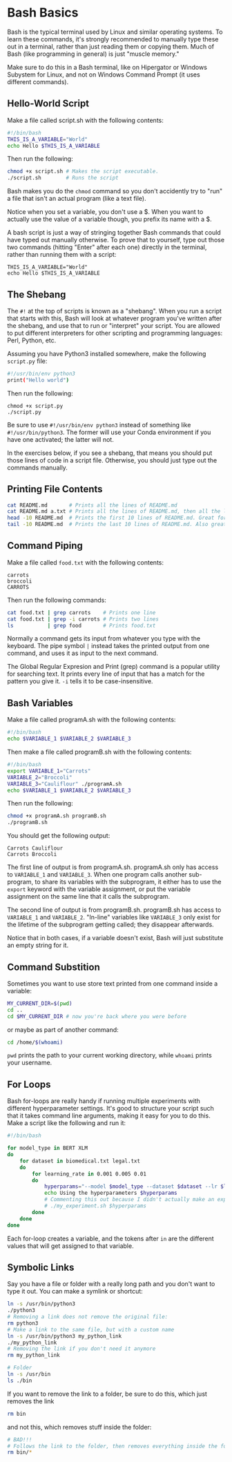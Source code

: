 # Bash Basics

Bash is the typical terminal used by Linux and similar operating systems.
To learn these commands, it's strongly recommended to manually type these out in a terminal, rather than just reading them or copying them.
Much of Bash (like programming in general) is just "muscle memory."

Make sure to do this in a Bash terminal, like on Hipergator or Windows Subystem for Linux, and not on Windows Command Prompt (it uses different commands).


## Hello-World Script

Make a file called script.sh with the following contents:
```bash
#!/bin/bash
THIS_IS_A_VARIABLE="World"
echo Hello $THIS_IS_A_VARIABLE
```
Then run the following:
```bash
chmod +x script.sh # Makes the script executable.
./script.sh        # Runs the script
```
Bash makes you do the `chmod` command so you don't accidently try to "run" a file that isn't an actual program (like a text file).

Notice when you set a variable, you don't use a \$.
When you want to actually use the value of a variable though, you prefix its name with a \$.

A bash script is just a way of stringing together Bash commands that could have typed out manually otherwise.
To prove that to yourself, type out those two commands (hitting "Enter" after each one) directly in the terminal, rather than running them with a script:
```
THIS_IS_A_VARIABLE="World"
echo Hello $THIS_IS_A_VARIABLE
```

## The Shebang

The `#!` at the top of scripts is known as a "shebang".
When you run a script that starts with this, Bash will look at whatever program you've written after the shebang, and use that to run or "interpret" your script.
You are allowed to put different interpreters for other scripting and programming languages: Perl, Python, etc.

Assuming you have Python3 installed somewhere, make the following `script.py` file:
```bash
#!/usr/bin/env python3
print("Hello world")
```
Then run the following:
```
chmod +x script.py
./script.py
```

Be sure to use `#!/usr/bin/env python3` instead of something like `#!/usr/bin/python3`.
The former will use your Conda environment if you have one activated; the latter will not.

In the exercises below, if you see a shebang, that means you should put those lines of code in a script file.
Otherwise, you should just type out the commands manually.

## Printing File Contents

```bash
cat README.md       # Prints all the lines of README.md
cat README.md a.txt # Prints all the lines of README.md, then all the lines of a.txt
head -10 README.md  # Prints the first 10 lines of README.md. Great for huge files.
tail -10 README.md  # Prints the last 10 lines of README.md. Also great for huge files.
```

## Command Piping 
Make a file called `food.txt` with the following contents:
```
carrots
broccoli
CARROTS
```
Then run the following commands:
```bash
cat food.txt | grep carrots    # Prints one line
cat food.txt | grep -i carrots # Prints two lines
ls           | grep food       # Prints food.txt
```

Normally a command gets its input from whatever you type with the keyboard.
The pipe symbol `|`  instead takes the printed output from one command, and uses it as input to the next command.

The Global Regular Expresion and Print (grep) command is a popular utility for searching text.
It prints every line of input that has a match for the pattern you give it. `-i` tells it to be case-insensitive.

## Bash Variables
Make a file called programA.sh with the following contents:
```bash
#!/bin/bash
echo $VARIABLE_1 $VARIABLE_2 $VARIABLE_3
```

Then make a file called programB.sh with the following contents:
```bash
#!/bin/bash
export VARIABLE_1="Carrots"
VARIABLE_2="Broccoli"
VARIABLE_3="Cauliflour" ./programA.sh
echo $VARIABLE_1 $VARIABLE_2 $VARIABLE_3
```

Then run the following:
```bash
chmod +x programA.sh programB.sh
./programB.sh
```

You should get the following output:
```
Carrots Cauliflour
Carrots Broccoli
```

The first line of output is from programA.sh.
programA.sh only has access to `VARIABLE_1` and `VARIABLE_3`.
When one program calls another sub-program, to share its variables with the subprogram, it either has to use the `export` keyword with the variable assignment, or put the variable assignment on the same line that it calls the subprogram.

The second line of output is from programB.sh.
programB.sh has access to `VARIABLE_1` and `VARIABLE_2`.
"In-line" variables like `VARIABLE_3` only exist for the lifetime of the subprogram getting called; they disappear afterwards.

Notice that in both cases, if a variable doesn't exist, Bash will just substitute an empty string for it.

## Command Substition
Sometimes you want to use store text printed from one command inside a variable:

```bash
MY_CURRENT_DIR=$(pwd)
cd ..
cd $MY_CURRENT_DIR # now you're back where you were before
```
or maybe as part of another command:
```bash
cd /home/$(whoami)
```
`pwd` prints the path to your current working directory, while `whoami` prints your username.

## For Loops
Bash for-loops are really handy if running multiple experiments with different hyperparameter settings.
It's good to structure your script such that it takes command line arguments, making it easy for you to do this.
Make a script like the following and run it:
```bash
#!/bin/bash

for model_type in BERT XLM
do
    for dataset in biomedical.txt legal.txt
    do
        for learning_rate in 0.001 0.005 0.01
        do
            hyperparams="--model $model_type --dataset $dataset --lr $learning_rate"
            echo Using the hyperparameters $hyperparams
            # Commenting this out because I didn't actually make an experiment.sh
            # ./my_experiment.sh $hyperparams
        done
    done
done
```
Each for-loop creates a variable, and the tokens after `in` are the different values that will get assigned to that variable.

## Symbolic Links

Say you have a file or folder with a really long path and you don't want to type it out. You can make a symlink or shortcut:

```bash
ln -s /usr/bin/python3
./python3
# Removing a link does not remove the original file: 
rm python3
# Make a link to the same file, but with a custom name
ln -s /usr/bin/python3 my_python_link
./my_python_link
# Removing the link if you don't need it anymore
rm my_python_link
```

```bash
# Folder
ln -s /usr/bin
ls ./bin
```
If you want to remove the link to a folder, be sure to do this, which just removes the link
```bash
rm bin
```
and not this, which removes stuff inside the folder:
```bash
# BAD!!!
# Follows the link to the folder, then removes everything inside the folder you're linking to.
rm bin/* 
```
